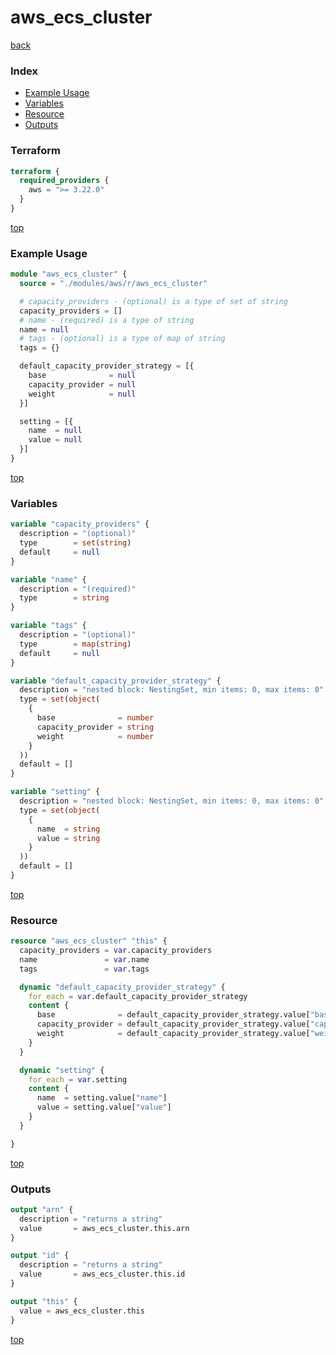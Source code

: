 # aws_ecs_cluster

[back](../aws.md)

### Index

- [Example Usage](#example-usage)
- [Variables](#variables)
- [Resource](#resource)
- [Outputs](#outputs)

### Terraform

```terraform
terraform {
  required_providers {
    aws = ">= 3.22.0"
  }
}
```

[top](#index)

### Example Usage

```terraform
module "aws_ecs_cluster" {
  source = "./modules/aws/r/aws_ecs_cluster"

  # capacity_providers - (optional) is a type of set of string
  capacity_providers = []
  # name - (required) is a type of string
  name = null
  # tags - (optional) is a type of map of string
  tags = {}

  default_capacity_provider_strategy = [{
    base              = null
    capacity_provider = null
    weight            = null
  }]

  setting = [{
    name  = null
    value = null
  }]
}
```

[top](#index)

### Variables

```terraform
variable "capacity_providers" {
  description = "(optional)"
  type        = set(string)
  default     = null
}

variable "name" {
  description = "(required)"
  type        = string
}

variable "tags" {
  description = "(optional)"
  type        = map(string)
  default     = null
}

variable "default_capacity_provider_strategy" {
  description = "nested block: NestingSet, min items: 0, max items: 0"
  type = set(object(
    {
      base              = number
      capacity_provider = string
      weight            = number
    }
  ))
  default = []
}

variable "setting" {
  description = "nested block: NestingSet, min items: 0, max items: 0"
  type = set(object(
    {
      name  = string
      value = string
    }
  ))
  default = []
}
```

[top](#index)

### Resource

```terraform
resource "aws_ecs_cluster" "this" {
  capacity_providers = var.capacity_providers
  name               = var.name
  tags               = var.tags

  dynamic "default_capacity_provider_strategy" {
    for_each = var.default_capacity_provider_strategy
    content {
      base              = default_capacity_provider_strategy.value["base"]
      capacity_provider = default_capacity_provider_strategy.value["capacity_provider"]
      weight            = default_capacity_provider_strategy.value["weight"]
    }
  }

  dynamic "setting" {
    for_each = var.setting
    content {
      name  = setting.value["name"]
      value = setting.value["value"]
    }
  }

}
```

[top](#index)

### Outputs

```terraform
output "arn" {
  description = "returns a string"
  value       = aws_ecs_cluster.this.arn
}

output "id" {
  description = "returns a string"
  value       = aws_ecs_cluster.this.id
}

output "this" {
  value = aws_ecs_cluster.this
}
```

[top](#index)